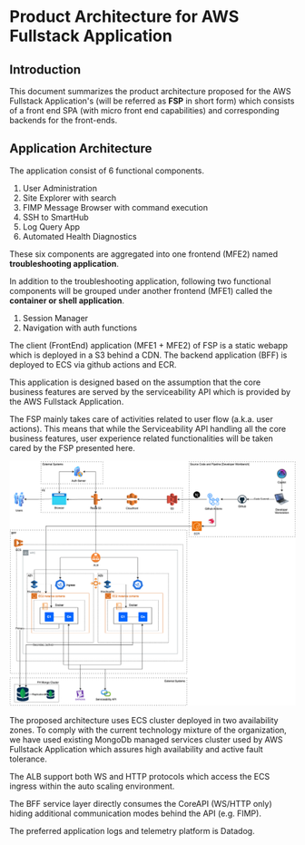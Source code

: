 # Product Architecture for AWS Fullstack Application

## Introduction

This document summarizes the product architecture proposed for the AWS Fullstack Application's (will be referred as **FSP** in short form) which consists of a front end SPA (with micro front end capabilities) and corresponding backends for the front-ends.

## Application Architecture
The application consist of 6 functional components.

1. User Administration
1. Site Explorer with search
1. FIMP Message Browser with command execution
1. SSH to SmartHub
1. Log Query App
1. Automated Health Diagnostics

These six components are aggregated into one frontend (MFE2) named **troubleshooting application**.

In addition to the troubleshooting application, following two functional components will be grouped under another frontend (MFE1) called the **container or shell application**.

1. Session Manager
1. Navigation with auth functions


The client (FrontEnd) application (MFE1 + MFE2) of FSP is a static webapp which is deployed in a S3 behind a CDN. The backend application (BFF) is deployed to ECS via github actions and ECR.

This application is designed based on the assumption that the core business features are served by the serviceability API which is provided by the AWS Fullstack Application.

The FSP mainly takes care of activities related to user flow (a.k.a. user actions). This means that while the Serviceability API handling all the core business features, user experience related functionalities will be taken cared by the FSP presented here.

![](./img/architecture_diagrams-app.drawio.png)

The proposed architecture uses ECS cluster deployed in two availability zones. To comply with the current technology mixture of the organization, we have used existing MongoDb managed services cluster used by AWS Fullstack Application which assures high availability and active fault tolerance.

The ALB support both WS and HTTP protocols which access the ECS ingress within the auto scaling environment. 

The BFF service layer directly consumes the CoreAPI (WS/HTTP only) hiding additional communication modes behind the API 
(e.g. FIMP).

The preferred application logs and telemetry platform is Datadog. 
